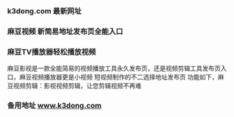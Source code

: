 ### k3dong.com 最新网址
### 麻豆视频 新简易地址发布页全能入口
### 麻豆TV播放器轻松播放视频
麻豆影视是一款全能简易的视频播放工具永久发布页，还是视频剪辑工具发布页入口，麻豆视频播放器更是小视频 短视频制作的不二选择地址发布页 功能如下，麻豆视频剪辑：影视视频剪辑，让您剪辑视频不再难
### 备用地址 www.k3dong.com
